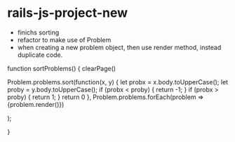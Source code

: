 # rails-js-project-new



- finichs sorting
- refactor to make use of Problem 
- when creating a new problem object, then use render method, instead duplicate code.

function sortProblems() {
  clearPage()
  
  Problem.problems.sort(function(x, y) {
    let probx = x.body.toUpperCase();
    let proby = y.body.toUpperCase();
    if (probx < proby) {
      return -1;
    }
    if (probx > proby) {
      return 1;
    }
    return 0
  },
  Problem.problems.forEach(problem => {problem.render()})

  );
  

}  